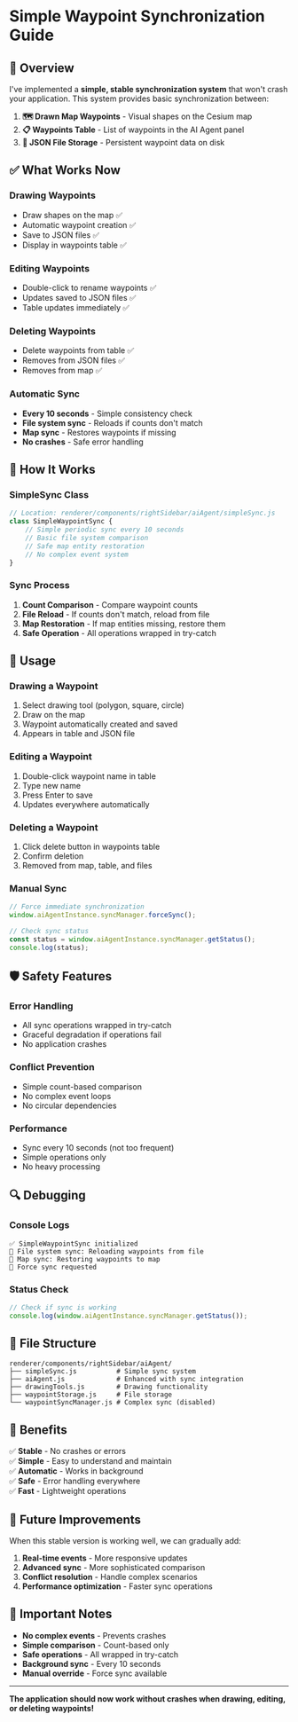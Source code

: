 # Simple Waypoint Synchronization Guide

## 🎯 Overview

I've implemented a **simple, stable synchronization system** that won't crash your application. This system provides basic synchronization between:

1. **🗺️ Drawn Map Waypoints** - Visual shapes on the Cesium map
2. **📋 Waypoints Table** - List of waypoints in the AI Agent panel  
3. **📁 JSON File Storage** - Persistent waypoint data on disk

## ✅ What Works Now

### **Drawing Waypoints**
- Draw shapes on the map ✅
- Automatic waypoint creation ✅
- Save to JSON files ✅
- Display in waypoints table ✅

### **Editing Waypoints**
- Double-click to rename waypoints ✅
- Updates saved to JSON files ✅
- Table updates immediately ✅

### **Deleting Waypoints**
- Delete waypoints from table ✅
- Removes from JSON files ✅
- Removes from map ✅

### **Automatic Sync**
- **Every 10 seconds** - Simple consistency check
- **File system sync** - Reloads if counts don't match
- **Map sync** - Restores waypoints if missing
- **No crashes** - Safe error handling

## 🔧 How It Works

### **SimpleSync Class**
```javascript
// Location: renderer/components/rightSidebar/aiAgent/simpleSync.js
class SimpleWaypointSync {
    // Simple periodic sync every 10 seconds
    // Basic file system comparison
    // Safe map entity restoration
    // No complex event system
}
```

### **Sync Process**
1. **Count Comparison** - Compare waypoint counts
2. **File Reload** - If counts don't match, reload from file
3. **Map Restoration** - If map entities missing, restore them
4. **Safe Operation** - All operations wrapped in try-catch

## 🚀 Usage

### **Drawing a Waypoint**
1. Select drawing tool (polygon, square, circle)
2. Draw on the map
3. Waypoint automatically created and saved
4. Appears in table and JSON file

### **Editing a Waypoint**
1. Double-click waypoint name in table
2. Type new name
3. Press Enter to save
4. Updates everywhere automatically

### **Deleting a Waypoint**
1. Click delete button in waypoints table
2. Confirm deletion
3. Removed from map, table, and files

### **Manual Sync**
```javascript
// Force immediate synchronization
window.aiAgentInstance.syncManager.forceSync();

// Check sync status
const status = window.aiAgentInstance.syncManager.getStatus();
console.log(status);
```

## 🛡️ Safety Features

### **Error Handling**
- All sync operations wrapped in try-catch
- Graceful degradation if operations fail
- No application crashes

### **Conflict Prevention**
- Simple count-based comparison
- No complex event loops
- No circular dependencies

### **Performance**
- Sync every 10 seconds (not too frequent)
- Simple operations only
- No heavy processing

## 🔍 Debugging

### **Console Logs**
```
✅ SimpleWaypointSync initialized
🔄 File system sync: Reloading waypoints from file
🔄 Map sync: Restoring waypoints to map
🔄 Force sync requested
```

### **Status Check**
```javascript
// Check if sync is working
console.log(window.aiAgentInstance.syncManager.getStatus());
```

## 📁 File Structure

```
renderer/components/rightSidebar/aiAgent/
├── simpleSync.js          # Simple sync system
├── aiAgent.js             # Enhanced with sync integration
├── drawingTools.js        # Drawing functionality
├── waypointStorage.js     # File storage
└── waypointSyncManager.js # Complex sync (disabled)
```

## 🎯 Benefits

✅ **Stable** - No crashes or errors  
✅ **Simple** - Easy to understand and maintain  
✅ **Automatic** - Works in background  
✅ **Safe** - Error handling everywhere  
✅ **Fast** - Lightweight operations  

## 🔮 Future Improvements

When this stable version is working well, we can gradually add:

1. **Real-time events** - More responsive updates
2. **Advanced sync** - More sophisticated comparison
3. **Conflict resolution** - Handle complex scenarios
4. **Performance optimization** - Faster sync operations

## 🚨 Important Notes

- **No complex events** - Prevents crashes
- **Simple comparison** - Count-based only
- **Safe operations** - All wrapped in try-catch
- **Background sync** - Every 10 seconds
- **Manual override** - Force sync available

---

**The application should now work without crashes when drawing, editing, or deleting waypoints!** 